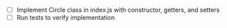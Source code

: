 - [ ] Implement Circle class in index.js with constructor, getters, and setters
- [ ] Run tests to verify implementation
